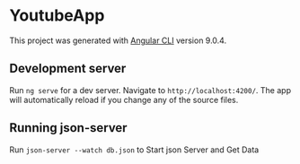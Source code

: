 # YoutubeApp

This project was generated with [Angular CLI](https://github.com/angular/angular-cli) version 9.0.4.

## Development server

Run `ng serve` for a dev server. Navigate to `http://localhost:4200/`. The app will automatically reload if you change any of the source files.


## Running json-server

Run `json-server --watch db.json` to Start json Server and Get Data  
